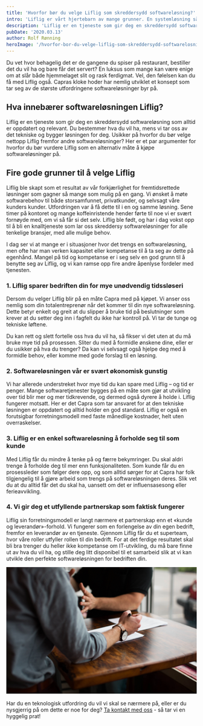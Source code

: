 ```yaml
---
title: 'Hvorfor bør du velge Liflig som skreddersydd softwareløsning?'
intro: 'Liflig er vårt hjertebarn av mange grunner. En systemløsning så genial at det ikke lenger er noe å lure på – selvfølgelig skal du bruke det!'
description: 'Liflig er en tjeneste som gir deg en skreddersydd softwareløsning som alltid er oppdatert og relevant. Les hvorfor du bør velge Liflig >>'
pubDate: '2020.03.13'
author: Rolf Rønning
heroImage: '/hvorfor-bor-du-velge-liflig-som-skreddersydd-softwarelosning/hero.webp'
---
```


Du vet hvor behagelig det er de gangene du spiser på restaurant, bestiller det du vil ha og bare får det servert? En luksus som mange kan være enige om at slår både hjemmelaget slit og rask ferdigmat. Vel, den følelsen kan du få med Liflig også. Capras kloke hoder har nemlig utviklet et konsept som tar seg av de største utfordringene softwareløsninger byr på.

## Hva innebærer softwareløsningen Liflig?

Liflig er en tjeneste som gir deg en skreddersydd softwareløsning som alltid er oppdatert og relevant. Du bestemmer hva du vil ha, mens vi tar oss av det tekniske og bygger løsningen for deg. Usikker på hvorfor du bør velge nettopp Liflig fremfor andre softwareløsninger? Her er et par argumenter for hvorfor du bør vurdere Liflig som en alternativ måte å kjøpe softwareløsninger på.

## Fire gode grunner til å velge Liflig

Liflig ble skapt som et resultat av vår forkjærlighet for fremtidsrettede løsninger som gagner så mange som mulig på en gang. Vi ønsket å møte softwarebehov til både storsamfunnet, privatkunder, og selvsagt våre kunders kunder. Utfordringen var å få dette til i en og samme løsning. Sene timer på kontoret og mange koffeinristende hender førte til noe vi er svært fornøyde med, om vi så får si det selv. Liflig ble født, og har i dag vokst opp til å bli en knalltjeneste som lar oss skreddersy softwareløsninger for alle tenkelige bransjer, med alle mulige behov.

I dag ser vi at mange er i situasjoner hvor det trengs en softwareløsning, men ofte har man verken kapasitet eller kompetanse til å ta seg av dette på egenhånd. Mangel på tid og kompetanse er i seg selv en god grunn til å benytte seg av Liflig, og vi kan ramse opp fire andre åpenlyse fordeler med tjenesten.

### 1. Liflig sparer bedriften din for mye unødvendig tidssløseri

Dersom du velger Liflig blir på en måte Capra med på kjøpet. Vi anser oss nemlig som din totalentreprenør når det kommer til din nye softwareløsning. Dette betyr enkelt og greit at du slipper å bruke tid på beslutninger som krever at du setter deg inn i fagfelt du ikke har kontroll på. Vi tar de tunge og tekniske løftene.

Du kan rett og slett fortelle oss hva du vil ha, så fikser vi det uten at du må bruke mye tid på prosessen. Sliter du med å formidle ønskene dine, eller er du usikker på hva du trenger? Da kan vi selvsagt også hjelpe deg med å formidle behov, eller komme med gode forslag til en løsning.

### 2. Softwareløsningen vår er svært økonomisk gunstig

Vi har allerede understreket hvor mye tid du kan spare med Liflig – og tid er penger. Mange softwaretjenester bygges på en måte som gjør at utvikling over tid blir mer og mer tidkrevende, og dermed også dyrere å holde i. Liflig fungerer motsatt. Her er det Capra som tar ansvaret for at den tekniske løsningen er oppdatert og alltid holder en god standard. Liflig er også en forutsigbar forretningsmodell med faste månedlige kostnader, helt uten overraskelser.

### 3. Liflig er en enkel softwareløsning å forholde seg til som kunde

Med Liflig får du mindre å tenke på og færre bekymringer. Du skal aldri trenge å forholde deg til mer enn funksjonaliteten. Som kunde får du en prosessleder som følger dere opp, og som alltid sørger for at Capra har folk tilgjengelig til å gjøre arbeid som trengs på softwareløsningen deres. Slik vet du at du alltid får det du skal ha, uansett om det er influensasesong eller ferieavvikling.

### 4. Vi gir deg et utfyllende partnerskap som faktisk fungerer

Liflig sin forretningsmodell er langt nærmere et partnerskap enn et «kunde og leverandør»-forhold. Vi fungerer som en forlengelse av din egen bedrift, fremfor en leverandør av en tjeneste. Gjennom Liflig får du et superteam, hvor våre roller utfyller rollen til din bedrift. For at det ferdige resultatet skal bli bra trenger du heller ikke kompetanse om IT-utvikling, du må bare finne ut av hva du vil ha, og stille deg litt disponibel til et samarbeid slik at vi kan utvikle den perfekte softwareløsningen for bedriften din.

![Stemningsbilde](/public/hvorfor-bor-du-velge-liflig-som-skreddersydd-softwarelosning/stemning.webp)

Har du en teknologisk utfordring du vil vi skal se nærmere på, eller er du nysgjerrig på om dette er noe for deg? [Ta kontakt med oss](https://www.liflig.no/kontakt-oss) - så tar vi en hyggelig prat!